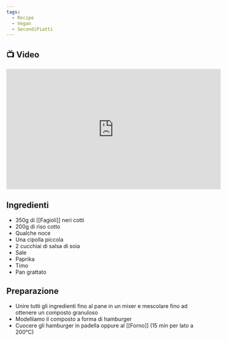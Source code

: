 ```yaml
---
tags:
  - Recipe
  - Vegan
  - SecondiPiatti
---
```



## 📺 Video

<div class="iframe-container">
  <iframe width="560" height="315" src="https://www.youtube.com/embed/avhHGv_9Ct4" title="YouTube video player" frameborder="0" allow="accelerometer; autoplay; clipboard-write; encrypted-media; gyroscope; picture-in-picture" allowfullscreen></iframe>
</div>

## Ingredienti
* 350g di [[Fagioli]] neri cotti
* 200g di riso cotto
* Qualche noce
* Una cipolla piccola
* 2 cucchiai di salsa di soia
* Sale
* Paprika
* Timo
* Pan grattato


## Preparazione
* Unire tutti gli ingredienti fino al pane in un mixer e mescolare fino ad ottenere un composto granuloso
* Modelliamo il composto a forma di hamburger
* Cuocere gli hamburger in padella oppure al [[Forno]] (15 min per lato a 200°C)
